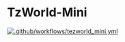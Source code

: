 # TzWorld-Mini

[![.github/workflows/tezworld_mini.yml](https://github.com/sanketnighot/TzWorld-Mini/actions/workflows/tezworld_mini.yml/badge.svg)](https://github.com/sanketnighot/TzWorld-Mini/actions/workflows/tezworld_mini.yml)
